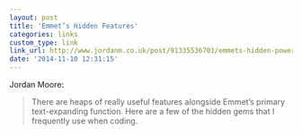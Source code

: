 ```yaml
---
layout: post
title: 'Emmet’s Hidden Features'
categories: links
custom_type: link
link_url: http://www.jordanm.co.uk/post/91335536701/emmets-hidden-power-features
date: '2014-11-10 12:31:15'
---
```

Jordan Moore:

> There are heaps of really useful features alongside Emmet’s primary text-expanding function. Here are a few of the hidden gems that I frequently use when coding.

